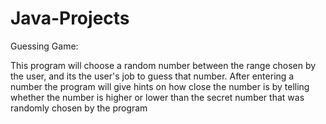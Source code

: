 # Java-Projects

Guessing Game: 

This program will choose a random number between the range chosen by the user, and its the user's job to guess that number.
After entering a number the program will give hints on how close the number is by telling whether the number is higher or lower than the secret number that was randomly chosen by the program
